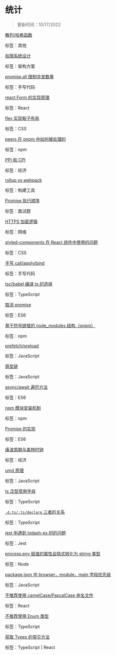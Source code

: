
  # 统计
  
  > 更新时间：10/17/2022
  
  
  [散列/哈希函数](https://github.com/nmsn/blog/issues/50)

  标签：其他
  

  [权限系统设计](https://github.com/nmsn/blog/issues/49)

  标签：架构方案
  

  [promise.all 限制并发数量](https://github.com/nmsn/blog/issues/48)

  标签：手写代码
  

  [react Form 的实现原理](https://github.com/nmsn/blog/issues/47)

  标签：React
  

  [flex 实现骰子布局](https://github.com/nmsn/blog/issues/46)

  标签：CSS
  

  [peers 在 pnpm 中如何被处理的](https://github.com/nmsn/blog/issues/45)

  标签：npm
  

  [PPI 和 CPI](https://github.com/nmsn/blog/issues/44)

  标签：经济
  

  [rollup vs webpack](https://github.com/nmsn/blog/issues/43)

  标签：构建工具
  

  [Promise 执行顺序](https://github.com/nmsn/blog/issues/42)

  标签：面试题
  

  [HTTPS 加密逻辑](https://github.com/nmsn/blog/issues/41)

  标签：网络
  

  [styled-components 在 React 组件中使用的问题](https://github.com/nmsn/blog/issues/40)

  标签：CSS
  

  [手写 call/apply/bind](https://github.com/nmsn/blog/issues/39)

  标签：手写代码
  

  [tsc/babel 编译 ts 的选择](https://github.com/nmsn/blog/issues/38)

  标签：TypeScript
  

  [取消 promise](https://github.com/nmsn/blog/issues/37)

  标签：ES6
  

  [基于符号链接的 node_modules 结构（pnpm）](https://github.com/nmsn/blog/issues/36)

  标签：npm
  

  [prefetch/preload](https://github.com/nmsn/blog/issues/35)

  标签：JavaScript
  

  [原型链](https://github.com/nmsn/blog/issues/34)

  标签：JavaScript
  

  [async/await 遍历方法](https://github.com/nmsn/blog/issues/33)

  标签：ES6
  

  [ npm 模块安装机制](https://github.com/nmsn/blog/issues/32)

  标签：npm
  

  [Promise 的实现](https://github.com/nmsn/blog/issues/31)

  标签：ES6
  

  [康波周期与美林时钟](https://github.com/nmsn/blog/issues/30)

  标签：经济
  

  [umd 原理](https://github.com/nmsn/blog/issues/29)

  标签：JavaScript
  

  [ts 泛型常用字母](https://github.com/nmsn/blog/issues/28)

  标签：TypeScript
  

  [`.d.ts/.ts/declare` 三者的关系](https://github.com/nmsn/blog/issues/27)

  标签：TypeScript
  

  [jest 中遇到 lodash-es 时的问题](https://github.com/nmsn/blog/issues/26)

  标签：Jest
  

  [process.env 赋值的属性会隐式转化为 string 类型](https://github.com/nmsn/blog/issues/25)

  标签：Node
  

  [package.json 中 browser，module，main 字段优先级](https://github.com/nmsn/blog/issues/23)

  标签：JavaScript
  

  [不推荐使用 camelCase/PascalCase 命名文件](https://github.com/nmsn/blog/issues/22)

  标签：React
  

  [不推荐使用 Enum 类型](https://github.com/nmsn/blog/issues/21)

  标签：TypeScript
  

  [获取 Types 的常见方法](https://github.com/nmsn/blog/issues/20)

  标签：TypeScript | React
  
  